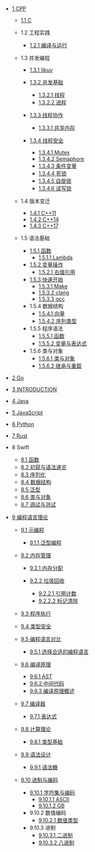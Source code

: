   - [1 CPP](/CPP/README.md)
    - [1.1 C](/CPP/C/README.md)
      
    - 1.2 工程实践
      - [1.2.1 编译与运行](/CPP/工程实践/编译与运行/README.md)
        
    - 1.3 并发编程
      - [1.3.1 libuv](/CPP/并发编程/libuv/README.md)
        
      - [1.3.2 并发基础](/CPP/并发编程/并发基础/README.md)
        - [1.3.2.1 线程](/CPP/并发编程/并发基础/线程.md)
        - [1.3.2.2 进程](/CPP/并发编程/并发基础/进程.md)
      - [1.3.3 线程协作](/CPP/并发编程/线程协作/README.md)
        - [1.3.3.1 共享内存](/CPP/并发编程/线程协作/共享内存.md)
      - [1.3.4 线程安全](/CPP/并发编程/线程安全/README.md)
        - [1.3.4.1 Mutex](/CPP/并发编程/线程安全/Mutex.md)
        - [1.3.4.2 Semaphore](/CPP/并发编程/线程安全/Semaphore.md)
        - [1.3.4.3 条件变量](/CPP/并发编程/线程安全/条件变量.md)
        - [1.3.4.4 死锁](/CPP/并发编程/线程安全/死锁.md)
        - [1.3.4.5 自旋锁](/CPP/并发编程/线程安全/自旋锁.md)
        - [1.3.4.6 读写锁](/CPP/并发编程/线程安全/读写锁.md)
    - 1.4 版本变迁
      - [1.4.1 C++11](/CPP/版本变迁/C++11.md)
      - [1.4.2 C++14](/CPP/版本变迁/C++14.md)
      - [1.4.3 C++17](/CPP/版本变迁/C++17.md)
    - 1.5 语法基础
      - [1.5.1 函数](/CPP/语法基础/函数/README.md)
        - [1.5.1.1 Lambda](/CPP/语法基础/函数/Lambda.md)
      - [1.5.2 变量操作](/CPP/语法基础/变量操作/README.md)
        - [1.5.2.1 右值引用](/CPP/语法基础/变量操作/右值引用.md)
      - [1.5.3 快速开始](/CPP/语法基础/快速开始/README.md)
        - [1.5.3.1 Make](/CPP/语法基础/快速开始/Make.md)
        - [1.5.3.2 clang](/CPP/语法基础/快速开始/clang.md)
        - [1.5.3.3 gcc](/CPP/语法基础/快速开始/gcc.md)
      - 1.5.4 数据结构
        - [1.5.4.1 向量](/CPP/语法基础/数据结构/向量.md)
        - [1.5.4.2 序列类型](/CPP/语法基础/数据结构/序列类型.md)
      - 1.5.5 程序语法
        - [1.5.5.1 函数](/CPP/语法基础/程序语法/函数.md)
        - [1.5.5.2 变量与表达式](/CPP/语法基础/程序语法/变量与表达式.md)
      - 1.5.6 类与对象
        - [1.5.6.1 类与对象](/CPP/语法基础/类与对象/类与对象.md)
        - [1.5.6.2 继承与重载](/CPP/语法基础/类与对象/继承与重载.md)
  - [2 Go](/Go/README.md)
    
  - [3 INTRODUCTION](/INTRODUCTION.md)
  - [4 Java](/Java/README.md)
    
  - [5 JavaScript](/JavaScript/README.md)
    
  - [6 Python](/Python/README.md)
    
  - [7 Rust](/Rust/README.md)
    
  - 8 Swift
    - [8.1 函数](/Swift/函数.md)
    - [8.2 初窥与语法速览](/Swift/初窥与语法速览.md)
    - [8.3 序列化](/Swift/序列化.md)
    - [8.4 数据结构](/Swift/数据结构.md)
    - [8.5 泛型](/Swift/泛型.md)
    - [8.6 类与对象](/Swift/类与对象.md)
    - [8.7 调试与测试](/Swift/调试与测试.md)
  - [9 编程语言理论](/编程语言理论/README.md)
    - [9.1 元编程](/编程语言理论/元编程/README.md)
      - [9.1.1 泛型编程](/编程语言理论/元编程/泛型编程.md)
    - [9.2 内存管理](/编程语言理论/内存管理/README.md)
      - [9.2.1 内存分配](/编程语言理论/内存管理/内存分配/README.md)
        
      - [9.2.2 垃圾回收](/编程语言理论/内存管理/垃圾回收/README.md)
        - [9.2.2.1 引用计数](/编程语言理论/内存管理/垃圾回收/引用计数.md)
        - [9.2.2.2 标记清除](/编程语言理论/内存管理/垃圾回收/标记清除.md)
    - [9.3 程序执行](/编程语言理论/程序执行/README.md)
      
    - [9.4 类型安全](/编程语言理论/类型安全/README.md)
      
    - [9.5 编程语言对比](/编程语言理论/编程语言对比/README.md)
      - [9.5.1 选择合适的编程语言](/编程语言理论/编程语言对比/选择合适的编程语言.md)
    - [9.6 编译原理](/编程语言理论/编译原理/README.md)
      - [9.6.1 AST](/编程语言理论/编译原理/AST.md)
      - [9.6.2 中间代码](/编程语言理论/编译原理/中间代码.md)
      - [9.6.3 编译原理概述](/编程语言理论/编译原理/编译原理概述.md)
    - [9.7 编译器](/编程语言理论/编译器/README.md)
      - [9.7.1 表达式](/编程语言理论/编译器/表达式.md)
    - [9.8 计算理论](/编程语言理论/计算理论/README.md)
      - [9.8.1 类型基础](/编程语言理论/计算理论/类型基础.md)
    - [9.9 语法设计](/编程语言理论/语法设计/README.md)
      - [9.9.1 语法糖](/编程语言理论/语法设计/语法糖.md)
    - [9.10 进制与编码](/编程语言理论/进制与编码/README.md)
      - [9.10.1 字符集与编码](/编程语言理论/进制与编码/字符集与编码/README.md)
        - [9.10.1.1 ASCII](/编程语言理论/进制与编码/字符集与编码/ASCII.md)
        - [9.10.1.2 GB](/编程语言理论/进制与编码/字符集与编码/GB.md)
      - 9.10.2 数值编码
        - [9.10.2.1 数值类型](/编程语言理论/进制与编码/数值编码/数值类型.md)
      - 9.10.3 进制
        - [9.10.3.1 二进制](/编程语言理论/进制与编码/进制/二进制.md)
        - [9.10.3.2 八进制](/编程语言理论/进制与编码/进制/八进制.md)